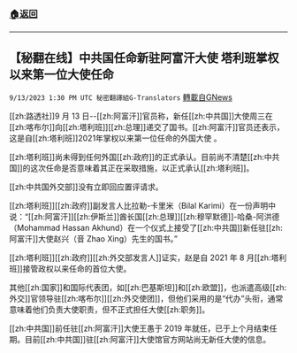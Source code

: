 ###  [:house:返回](README.md)
---


## 【秘翻在线】中共国任命新驻阿富汗大使 塔利班掌权以来第一位大使任命
`9/13/2023 1:30 PM UTC 秘密翻譯組G-Translators` [轉載自GNews](https://gnews.org/articles/1685769)

[[zh:路透社]]9 月 13 日--[[zh:阿富汗]]官员称，新任[[zh:中共国]]大使周三在[[zh:喀布尔]]向[[zh:塔利班]][[zh:总理]]递交了国书。[[zh:阿富汗]]官员还表示，这是自[[zh:塔利班]]2021年掌权以来第一位任命的外国大使 。

[[zh:塔利班]]尚未得到任何外国[[zh:政府]]的正式承认。目前尚不清楚[[zh:中共国]]的这次任命是否意味着其正在采取措施，以正式承认[[zh:塔利班]]。

[[zh:中共国外交部]]没有立即回应置评请求。

[[zh:塔利班]][[zh:政府]]副发言人比拉勒-卡里米（Bilal Karimi）在一份声明中说：“[[zh:阿富汗]][[zh:伊斯兰]]酋长国[[zh:总理]][[zh:穆罕默德]]-哈桑-阿洪德（Mohammad Hassan Akhund）在一个仪式上接受了[[zh:中共国]]新任驻[[zh:阿富汗]]大使赵兴（音 Zhao Xing）先生的国书。”

[[zh:塔利班]][[zh:政府]][[zh:外交部发言人]]证实，赵是自 2021 年 8 月[[zh:塔利班]]接管政权以来任命的首位大使。

其他[[zh:国家]]和国际代表团，如[[zh:巴基斯坦]]和[[zh:欧盟]]，也派遣高级[[zh:外交]]官领导驻[[zh:喀布尔]][[zh:外交使团]]，但他们采用的是“代办”头衔，通常意味着他们负责大使职责，但不正式担任大使[[zh:职务]]。

[[zh:中共国]]前任驻[[zh:阿富汗]]大使王愚于 2019 年就任，已于上个月结束任期。目前[[zh:中共国]]驻[[zh:阿富汗]]大使馆官方网站尚无新任大使的信息。
